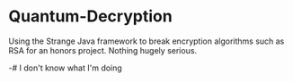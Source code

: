 # Quantum-Decryption
Using the Strange Java framework to break encryption algorithms such as RSA for an honors project. Nothing hugely serious.

-# I don't know what I'm doing
